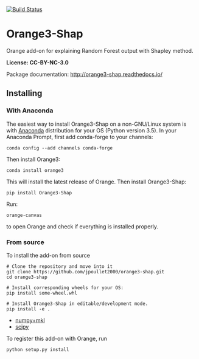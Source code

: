 [![Build Status](https://travis-ci.org/jpoullet2000/orange3-shap.svg?branch=master)](https://travis-ci.org/jpoullet2000/orange3-shap)

Orange3-Shap
============

Orange add-on for explaining Random Forest output with Shapley method.

**License: CC-BY-NC-3.0**

Package documentation: http://orange3-shap.readthedocs.io/

Installing
----------

### With Anaconda

The easiest way to install Orange3-Shap on a non-GNU/Linux system is
with [Anaconda] distribution for your OS (Python version 3.5).
In your Anaconda Prompt, first add conda-forge to your channels:

    conda config --add channels conda-forge

Then install Orange3:

    conda install orange3

This will install the latest release of Orange. Then install Orange3-Shap:
  
    pip install Orange3-Shap

Run:

    orange-canvas

to open Orange and check if everything is installed properly.


[Anaconda]: https://www.continuum.io/downloads

### From source

To install the add-on from source

    # Clone the repository and move into it
    git clone https://github.com/jpoullet2000/orange3-shap.git
    cd orange3-shap

    # Install corresponding wheels for your OS:
    pip install some-wheel.whl

    # Install Orange3-Shap in editable/development mode.
    pip install -e .

 - [numpy+mkl](http://www.lfd.uci.edu/~gohlke/pythonlibs/#numpy)
 - [scipy](http://www.lfd.uci.edu/~gohlke/pythonlibs/#scipy)

To register this add-on with Orange, run

    python setup.py install
